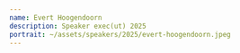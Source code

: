 ```yaml
---
name: Evert Hoogendoorn
description: Speaker exec(ut) 2025
portrait: ~/assets/speakers/2025/evert-hoogendoorn.jpeg
---
```



